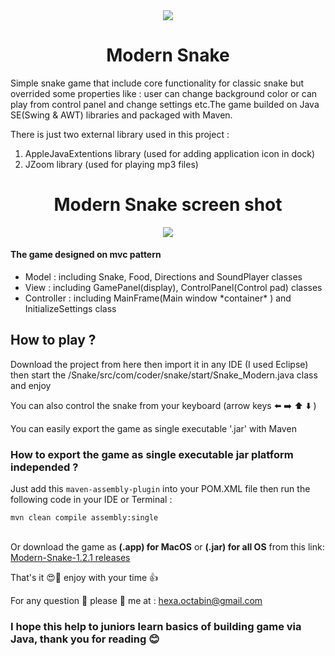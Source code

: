<div align="center" style="text-align:center;">
  <image src="https://github.com/Coder-ACJHP/Snake-Modern/blob/master/src/com/coder/snake/icons/snake.png">
  <h1>Modern Snake</h1>
</div>
<p>Simple snake game that include core functionality for classic snake but overrided some properties like : user can change background color or can play from control panel and change settings etc.The game builded on Java SE(Swing & AWT) libraries and packaged with Maven.</p>
<p>There is just two external library used in this project : </p>
<ol>
<li>AppleJavaExtentions library (used for adding application icon in dock)</li>
<li>JZoom library (used for playing mp3 files)</li>
</ol>
<div align="center" style="text-align:center;">
  <h1>Modern Snake screen shot</h1>
  <image src="https://github.com/Coder-ACJHP/Snake-Modern/blob/master/src/com/coder/snake/icons/ScreenShot.png">
</div>
<h4>The game designed on mvc pattern</h4>
<ul>
<li>Model : including Snake, Food, Directions and SoundPlayer classes</li>
<li>View : including GamePanel(display), ControlPanel(Control pad) classes</li>
<li>Controller : including MainFrame(Main window *container* ) and InitializeSettings class</li>
</ul>
<h2>How to play ? </h2>
<p>Download the project from here then import it in any IDE (I used Eclipse) then start the /Snake/src/com/coder/snake/start/Snake_Modern.java class and enjoy</p>
<p>You can also control the snake from your keyboard (arrow keys ⬅️ ➡️ ⬆️ ⬇️  )</p>
<p>You can easily export the game as single executable '.jar' with Maven</p>
<h3>How to export the game as single executable jar platform independed ?</h3>
<p>Just add this <code>maven-assembly-plugin</code> into your POM.XML file then run the following code in your IDE or Terminal : </p>
<code>mvn clean compile assembly:single</code><br><br>
  <p>Or download the game as <b>(.app) for MacOS</b> or <b>(.jar) for all OS</b> from this link: <a href="https://github.com/Coder-ACJHP/Modern-Snake/releases">Modern-Snake-1.2.1 releases</a></p>
<p>That's it 😍🎉 enjoy with your time 👍</p>

<p>For any question 🤔 please 📧 me at : <a href="mailto:hexa.octabin@gmail.com">hexa.octabin@gmail.com</a></p>
<h3>I hope this help to juniors learn basics of building game via Java, thank you for reading 😊</h3>
